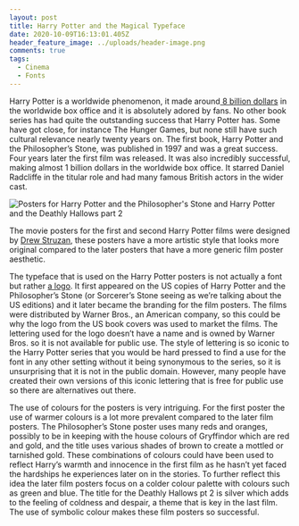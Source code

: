 ```yaml
---
layout: post
title: Harry Potter and the Magical Typeface
date: 2020-10-09T16:13:01.405Z
header_feature_image: ../uploads/header-image.png
comments: true
tags:
  - Cinema
  - Fonts
---
```

Harry Potter is a worldwide phenomenon, it made around[ 8 billion dollars](https://www.the-numbers.com/movies/franchise/Harry-Potter#tab=summary) in the worldwide box office and it is absolutely adored by fans. No other book series has had quite the outstanding success that Harry Potter has. Some have got close, for instance The Hunger Games, but none still have such cultural relevance nearly twenty years on. The first book, Harry Potter and the Philosopher’s Stone, was published in 1997 and was a great success. Four years later the first film was released. It was also incredibly successful, making almost 1 billion dollars in the worldwide box office. It starred Daniel Radcliffe in the titular role and had many famous British actors in the wider cast.

![Posters for Harry Potter and the Philosopher's Stone and Harry Potter and the Deathly Hallows part 2](../uploads/main-image.png)

The movie posters for the first and second Harry Potter films were designed by [Drew Struzan](http://drewstruzan.com/), these posters have a more artistic style that looks more original compared to the later posters that have a more generic film poster aesthetic.

The typeface that is used on the Harry Potter posters is not actually a font but rather [a logo](https://www.onlineprinters.co.uk/magazine/harry-potter-fonts/). It first appeared on the US copies of Harry Potter and the Philosopher’s Stone (or Sorcerer’s Stone seeing as we’re talking about the US editions) and it later became the branding for the film posters. The films were distributed by Warner Bros., an American company, so this could be why the logo from the US book covers was used to market the films. The lettering used for the logo doesn’t have a name and is owned by Warner Bros. so it is not available for public use. The style of lettering is so iconic to the Harry Potter series that you would be hard pressed to find a use for the font in any other setting without it being synonymous to the series, so it is unsurprising that it is not in the public domain. However, many people have created their own versions of this iconic lettering that is free for public use so there are alternatives out there.

The use of colours for the posters is very intriguing. For the first poster the use of warmer colours is a lot more prevalent compared to the later film posters. The Philosopher’s Stone poster uses many reds and oranges, possibly to be in keeping with the house colours of Gryffindor which are red and gold, and the title uses various shades of brown to create a mottled or tarnished gold. These combinations of colours could have been used to reflect Harry’s warmth and innocence in the first film as he hasn’t yet faced the hardships he experiences later on in the stories. To further reflect this idea the later film posters focus on a colder colour palette with colours such as green and blue. The title for the Deathly Hallows pt 2 is silver which adds to the feeling of coldness and despair, a theme that is key in the last film. The use of symbolic colour makes these film posters so successful.